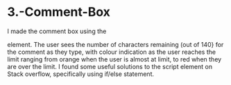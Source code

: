 # 3.-Comment-Box

I made the comment box using the <form> element. The user sees the number of characters remaining (out of 140} for the comment as they type, with colour indication as the user reaches the limit ranging from orange when the user is almost at limit, to red when they are over the limit. I found some useful solutions to the script element on Stack overflow, specifically using if/else statement. 
